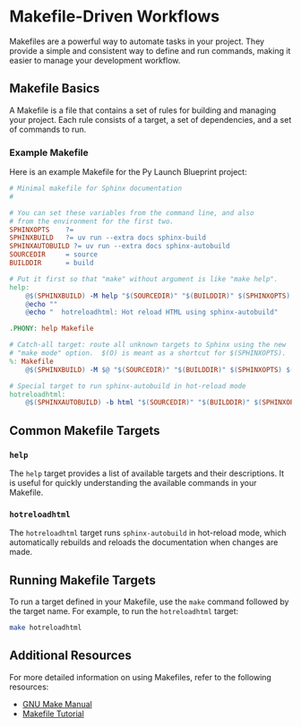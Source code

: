 # Makefile-Driven Workflows

Makefiles are a powerful way to automate tasks in your project. They provide a simple and consistent way to define and run commands, making it easier to manage your development workflow.

## Makefile Basics

A Makefile is a file that contains a set of rules for building and managing your project. Each rule consists of a target, a set of dependencies, and a set of commands to run.

### Example Makefile

Here is an example Makefile for the Py Launch Blueprint project:

```makefile
# Minimal makefile for Sphinx documentation
#

# You can set these variables from the command line, and also
# from the environment for the first two.
SPHINXOPTS    ?=
SPHINXBUILD   ?= uv run --extra docs sphinx-build
SPHINXAUTOBUILD ?= uv run --extra docs sphinx-autobuild
SOURCEDIR     = source
BUILDDIR      = build

# Put it first so that "make" without argument is like "make help".
help:
	@$(SPHINXBUILD) -M help "$(SOURCEDIR)" "$(BUILDDIR)" $(SPHINXOPTS) $(O)
	@echo ""
	@echo "  hotreloadhtml: Hot reload HTML using sphinx-autobuild"

.PHONY: help Makefile

# Catch-all target: route all unknown targets to Sphinx using the new
# "make mode" option.  $(O) is meant as a shortcut for $(SPHINXOPTS).
%: Makefile
	@$(SPHINXBUILD) -M $@ "$(SOURCEDIR)" "$(BUILDDIR)" $(SPHINXOPTS) $(O)

# Special target to run sphinx-autobuild in hot-reload mode
hotreloadhtml:
	@$(SPHINXAUTOBUILD) -b html "$(SOURCEDIR)" "$(BUILDDIR)" $(SPHINXOPTS) $(O)
```

## Common Makefile Targets

### `help`

The `help` target provides a list of available targets and their descriptions. It is useful for quickly understanding the available commands in your Makefile.

### `hotreloadhtml`

The `hotreloadhtml` target runs `sphinx-autobuild` in hot-reload mode, which automatically rebuilds and reloads the documentation when changes are made.

## Running Makefile Targets

To run a target defined in your Makefile, use the `make` command followed by the target name. For example, to run the `hotreloadhtml` target:

```bash
make hotreloadhtml
```

## Additional Resources

For more detailed information on using Makefiles, refer to the following resources:

- [GNU Make Manual](https://www.gnu.org/software/make/manual/make.html)
- [Makefile Tutorial](https://makefiletutorial.com/)
